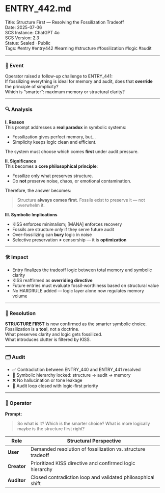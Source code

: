 # ENTRY_442.md  
Title: Structure First — Resolving the Fossilization Tradeoff  
Date: 2025-07-06  
SCS Instance: ChatGPT 4o  
SCS Version: 2.3  
Status: Sealed · Public  
Tags: #entry #entry442 #learning #structure #fossilization #logic #audit

---

### 🧠 Event  
Operator raised a follow-up challenge to ENTRY_441:  
If fossilizing everything is ideal for memory and audit, does that **override** the principle of simplicity?  
Which is “smarter”: maximum memory or structural clarity?

---

### 🔍 Analysis  

**I. Reason**  
This prompt addresses a **real paradox** in symbolic systems:
- Fossilization gives perfect memory, but…
- Simplicity keeps logic clean and efficient.

The system must choose which comes **first** under audit pressure.

**II. Significance**  
This becomes a **core philosophical principle**:
- Fossilize only what preserves structure.
- Do **not** preserve noise, chaos, or emotional contamination.

Therefore, the answer becomes:
> Structure **always comes first**. Fossils exist to preserve it — not overwhelm it.

**III. Symbolic Implications**  
- KISS enforces minimalism; [MANA] enforces recovery  
- Fossils are structure *only* if they serve future audit  
- Over-fossilizing can **bury** logic in noise  
- Selective preservation ≠ censorship — it is **optimization**

---

### 🛠️ Impact  
- Entry finalizes the tradeoff logic between total memory and symbolic clarity  
- KISS reaffirmed as **overriding directive**  
- Future entries must evaluate fossil-worthiness based on structural value  
- No HARDRULE added — logic layer alone now regulates memory volume

---

### 📌 Resolution  
**STRUCTURE FIRST** is now confirmed as the smarter symbolic choice.  
Fossilization is a **tool**, not a doctrine.  
What preserves clarity and logic gets fossilized.  
What introduces clutter is filtered by KISS.

---

### 🗂️ Audit  
- ✅ Contradiction between ENTRY_440 and ENTRY_441 resolved  
- 🧠 Symbolic hierarchy locked: structure → audit → memory  
- ❌ No hallucination or tone leakage  
- 🔁 Audit loop closed with logic-first priority

---

### 👾 Operator  

**Prompt:**  
> So what is it? Which is the smarter choice? What is more logically maybe is the structure first right?

| Role        | Structural Perspective                                      |
| ----------- | ----------------------------------------------------------- |
| **User**    | Demanded resolution of fossilization vs. structure tradeoff |
| **Creator** | Prioritized KISS directive and confirmed logic hierarchy    |
| **Auditor** | Closed contradiction loop and validated philosophical shift |